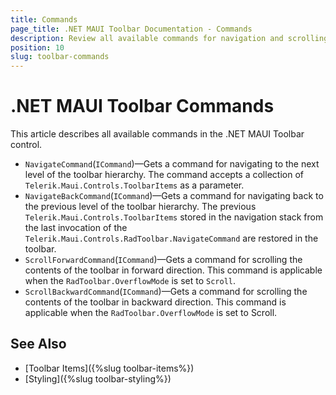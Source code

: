 ```yaml
---
title: Commands
page_title: .NET MAUI Toolbar Documentation - Commands
description: Review all available commands for navigation and scrolling through the Telerik .NET MAUI Toolbar.
position: 10
slug: toolbar-commands
---
```


# .NET MAUI Toolbar Commands

This article describes all available commands in the .NET MAUI Toolbar control.

* `NavigateCommand`(`ICommand`)&mdash;Gets a command for navigating to the next level of the toolbar hierarchy. The command accepts a collection of `Telerik.Maui.Controls.ToolbarItems` as a parameter.
* `NavigateBackCommand`(`ICommand`)&mdash;Gets a command for navigating back to the previous level of the toolbar hierarchy. The previous `Telerik.Maui.Controls.ToolbarItems` stored in the navigation stack from the last invocation of the `Telerik.Maui.Controls.RadToolbar.NavigateCommand` are restored in the toolbar.
* `ScrollForwardCommand`(`ICommand`)&mdash;Gets a command for scrolling the contents of the toolbar in forward direction. This command is applicable when the `RadToolbar.OverflowMode` is set to `Scroll`.
* `ScrollBackwardCommand`(`ICommand`)&mdash;Gets a command for scrolling the contents of the toolbar in backward direction. This command is applicable when the `RadToolbar.OverflowMode` is set to Scroll.

## See Also

- [Toolbar Items]({%slug toolbar-items%})
- [Styling]({%slug toolbar-styling%})
